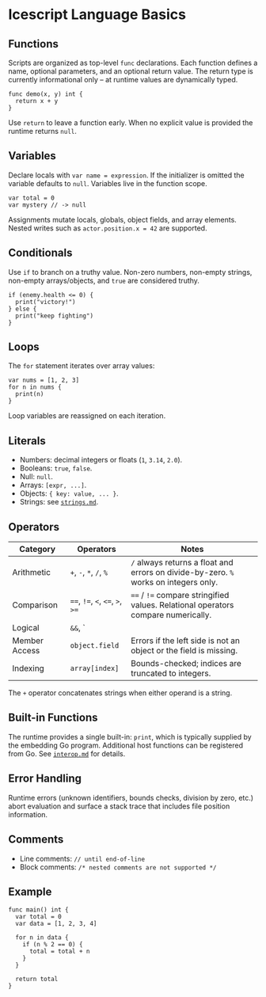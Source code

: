 # Icescript Language Basics

## Functions

Scripts are organized as top-level `func` declarations. Each function defines a name, optional parameters, and an optional return value. The return type is currently informational only – at runtime values are dynamically typed.

```icescript
func demo(x, y) int {
  return x + y
}
```

Use `return` to leave a function early. When no explicit value is provided the runtime returns `null`.

## Variables

Declare locals with `var name = expression`. If the initializer is omitted the variable defaults to `null`. Variables live in the function scope.

```icescript
var total = 0
var mystery // -> null
```

Assignments mutate locals, globals, object fields, and array elements. Nested writes such as `actor.position.x = 42` are supported.

## Conditionals

Use `if` to branch on a truthy value. Non-zero numbers, non-empty strings, non-empty arrays/objects, and `true` are considered truthy.

```icescript
if (enemy.health <= 0) {
  print("victory!")
} else {
  print("keep fighting")
}
```

## Loops

The `for` statement iterates over array values:

```icescript
var nums = [1, 2, 3]
for n in nums {
  print(n)
}
```

Loop variables are reassigned on each iteration.

## Literals

* Numbers: decimal integers or floats (`1`, `3.14`, `2.0`).
* Booleans: `true`, `false`.
* Null: `null`.
* Arrays: `[expr, ...]`.
* Objects: `{ key: value, ... }`.
* Strings: see [`strings.md`](strings.md).

## Operators

| Category      | Operators | Notes |
|---------------|-----------|-------|
| Arithmetic    | `+`, `-`, `*`, `/`, `%` | `/` always returns a float and errors on divide-by-zero. `%` works on integers only. |
| Comparison    | `==`, `!=`, `<`, `<=`, `>`, `>=` | `==` / `!=` compare stringified values. Relational operators compare numerically. |
| Logical       | `&&`, `||` | Operands are coerced with `AsBool()`. |
| Member Access | `object.field` | Errors if the left side is not an object or the field is missing. |
| Indexing      | `array[index]` | Bounds-checked; indices are truncated to integers. |

The `+` operator concatenates strings when either operand is a string.

## Built-in Functions

The runtime provides a single built-in: `print`, which is typically supplied by the embedding Go program. Additional host functions can be registered from Go. See [`interop.md`](interop.md) for details.

## Error Handling

Runtime errors (unknown identifiers, bounds checks, division by zero, etc.) abort evaluation and surface a stack trace that includes file position information.

## Comments

* Line comments: `// until end-of-line`
* Block comments: `/* nested comments are not supported */`

## Example

```icescript
func main() int {
  var total = 0
  var data = [1, 2, 3, 4]

  for n in data {
    if (n % 2 == 0) {
      total = total + n
    }
  }

  return total
}
```
